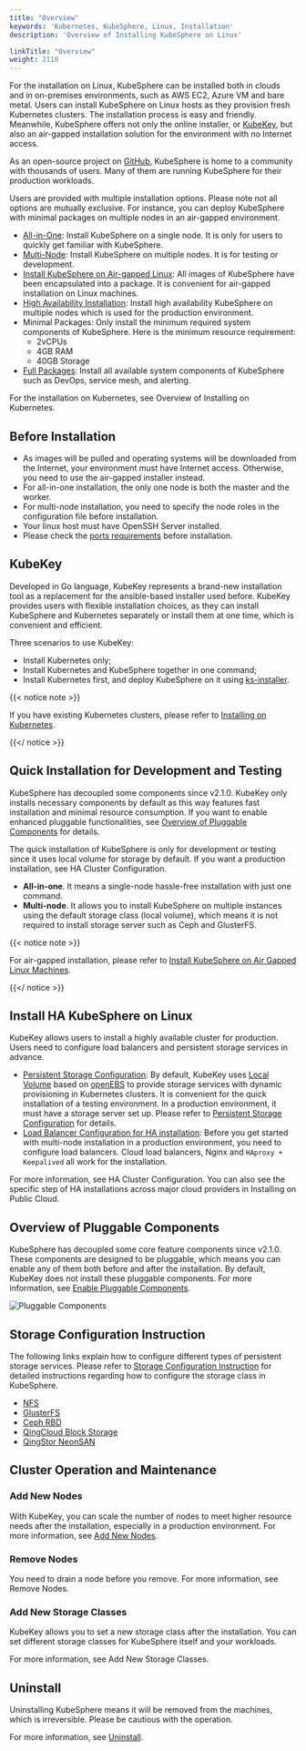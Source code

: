 ```yaml
---
title: "Overview"
keywords: 'Kubernetes, KubeSphere, Linux, Installation'
description: 'Overview of Installing KubeSphere on Linux'

linkTitle: "Overview"
weight: 2110
---
```


For the installation on Linux, KubeSphere can be installed both in clouds and in on-premises environments, such as AWS EC2, Azure VM and bare metal. Users can install KubeSphere on Linux hosts as they provision fresh Kubernetes clusters. The installation process is easy and friendly. Meanwhile, KubeSphere offers not only the online installer, or [KubeKey](https://github.com/kubesphere/kubekey), but also an air-gapped installation solution for the environment with no Internet access.

As an open-source project on [GitHub](https://github.com/kubesphere), KubeSphere is home to a community with thousands of users. Many of them are running KubeSphere for their production workloads.

Users are provided with multiple installation options. Please note not all options are mutually exclusive. For instance, you can deploy KubeSphere with minimal packages on multiple nodes in an air-gapped environment.

- [All-in-One](../all-in-one): Install KubeSphere on a single node. It is only for users to quickly get familiar with KubeSphere.
- [Multi-Node](../multi-node): Install KubeSphere on multiple nodes. It is for testing or development.
- [Install KubeSphere on Air-gapped Linux](../install-ks-on-linux-airgapped): All images of KubeSphere have been encapsulated into a package. It is convenient for air-gapped installation on Linux machines.
- [High Availability Installation](../master-ha): Install high availability KubeSphere on multiple nodes which is used for the production environment.
- Minimal Packages: Only install the minimum required system components of KubeSphere. Here is the minimum resource requirement:
  - 2vCPUs
  - 4GB RAM
  - 40GB Storage
- [Full Packages](../complete-installation): Install all available system components of KubeSphere such as DevOps, service mesh, and alerting.

For the installation on Kubernetes, see Overview of Installing on Kubernetes.

## Before Installation

- As images will be pulled and operating systems will be downloaded from the Internet, your environment must have Internet access. Otherwise, you need to use the air-gapped installer instead.
- For all-in-one installation, the only one node is both the master and the worker.
- For multi-node installation, you need to specify the node roles in the configuration file before installation.
- Your linux host must have OpenSSH Server installed.
- Please check the [ports requirements](../port-firewall) before installation.

## KubeKey

Developed in Go language, KubeKey represents a brand-new installation tool as a replacement for the ansible-based installer used before. KubeKey provides users with flexible installation choices, as they can install KubeSphere and Kubernetes separately or install them at one time, which is convenient and efficient.

Three scenarios to use KubeKey:

- Install Kubernetes only;
- Install Kubernetes and KubeSphere together in one command;
- Install Kubernetes first, and deploy KubeSphere on it using [ks-installer](https://github.com/kubesphere/ks-installer).

{{< notice note >}}

If you have existing Kubernetes clusters, please refer to [Installing on Kubernetes](https://kubesphere-v3.netlify.app/docs/installing-on-kubernetes/).

{{</ notice >}} 

## Quick Installation for Development and Testing

KubeSphere has decoupled some components since v2.1.0. KubeKey only installs necessary components by default as this way features fast installation and minimal resource consumption. If you want to enable enhanced pluggable functionalities, see [Overview of Pluggable Components](../intro#pluggable-components-overview) for details.

The quick installation of KubeSphere is only for development or testing since it uses local volume for storage by default. If you want a production installation, see HA Cluster Configuration.

- **All-in-one**. It means a single-node hassle-free installation with just one command.
- **Multi-node**. It allows you to install KubeSphere on multiple instances using the default storage class (local volume), which means it is not required to install storage server such as Ceph and GlusterFS.

{{< notice note >}}

For air-gapped installation, please refer to [Install KubeSphere on Air Gapped Linux Machines](../install-ks-on-linux-airgapped).

{{</ notice >}} 

## Install HA KubeSphere on Linux

KubeKey allows users to install a highly available cluster for production. Users need to configure load balancers and persistent storage services in advance.

- [Persistent Storage Configuration](../storage-configuration): By default, KubeKey uses [Local Volume](https://kubernetes.io/docs/concepts/storage/volumes/#local) based on [openEBS](https://openebs.io/) to provide storage services with dynamic provisioning in Kubernetes clusters. It is convenient for the quick installation of a testing environment. In a production environment, it must have a storage server set up. Please refer to [Persistent Storage Configuration](../storage-configuration) for details.
- [Load Balancer Configuration for HA installation](../master-ha): Before you get started with multi-node installation in a production environment, you need to configure load balancers. Cloud load balancers, Nginx and `HAproxy + Keepalived` all work for the installation.

For more information, see HA Cluster Configuration. You can also see the specific step of HA installations across major cloud providers in Installing on Public Cloud.

## Overview of Pluggable Components

KubeSphere has decoupled some core feature components since v2.1.0. These components are designed to be pluggable, which means you can enable any of them both before and after the installation. By default, KubeKey does not install these pluggable components. For more information, see [Enable Pluggable Components](https://kubesphere.io/docs/pluggable-components/).

![Pluggable Components](https://pek3b.qingstor.com/kubesphere-docs/png/20191207140846.png)

## Storage Configuration Instruction

The following links explain how to configure different types of persistent storage services. Please refer to [Storage Configuration Instruction](../storage-configuration) for detailed instructions regarding how to configure the storage class in KubeSphere.

- [NFS](https://kubernetes.io/docs/concepts/storage/volumes/#nfs)
- [GlusterFS](https://www.gluster.org/)
- [Ceph RBD](https://ceph.com/)
- [QingCloud Block Storage](https://docs.qingcloud.com/product/storage/volume/)
- [QingStor NeonSAN](https://docs.qingcloud.com/product/storage/volume/super_high_performance_shared_volume/)

## Cluster Operation and Maintenance

### Add New Nodes

With KubeKey, you can scale the number of nodes to meet higher resource needs after the installation, especially in a production environment. For more information, see [Add New Nodes](../add-nodes).

### Remove Nodes

You need to drain a node before you remove. For more information, see Remove Nodes.

### Add New Storage Classes

KubeKey allows you to set a new storage class after the installation. You can set different storage classes for KubeSphere itself and your workloads.

For more information, see Add New Storage Classes.

## Uninstall

Uninstalling KubeSphere means it will be removed from the machines, which is irreversible. Please be cautious with the operation.

For more information, see [Uninstall](../uninstall).